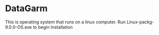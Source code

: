 # DataGarm
This is operating system that runs on a linux computer. Run Linux-packg-9.0.0-OS.exe to begin Installation
